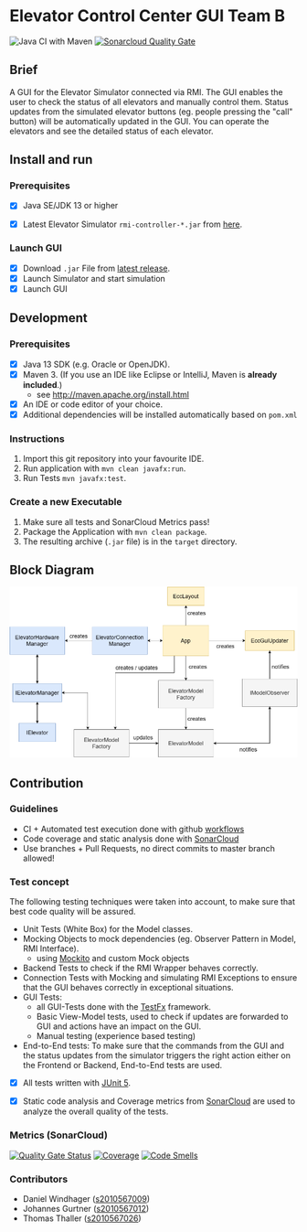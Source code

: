# Elevator Control Center GUI Team B

![Java CI with Maven](https://github.com/fhhagenberg-sqe-esd-ws21/elevator-control-center-team-b/workflows/Java%20CI%20with%20Maven/badge.svg?branch=master)
[![Sonarcloud Quality Gate](https://sonarcloud.io/api/project_badges/measure?project=fhhagenberg-sqe-esd-ws21_elevator-control-center-team-b&metric=alert_status)](https://sonarcloud.io/dashboard?id=fhhagenberg-sqe-esd-ws21_elevator-control-center-team-b)

## Brief
A GUI for the Elevator Simulator connected via RMI.
The GUI enables the user to check the status of all elevators and manually control them.
Status updates from the simulated elevator buttons (eg. people pressing the "call" button) will be automatically updated in the GUI.
You can operate the elevators and see the detailed status of each elevator.

## Install and run

### Prerequisites

- [x] Java SE/JDK 13 or higher
- [x] Latest Elevator Simulator `rmi-controller-*.jar` from [here](https://github.com/winterer/elevator/releases/latest).


### Launch GUI

- [x] Download `.jar` File from [latest release](https://github.com/fhhagenberg-sqe-esd-ws21/elevator-control-center-team-b/releases/latest).
- [x] Launch Simulator and start simulation
- [x] Launch GUI

## Development

### Prerequisites

- [x] Java 13 SDK (e.g. Oracle or OpenJDK).
- [x] Maven 3. (If you use an IDE like Eclipse or IntelliJ, Maven is **already included**.)
	- see http://maven.apache.org/install.html
- [x] An IDE or code editor of your choice.
- [x] Additional dependencies will be installed automatically based on `pom.xml`

### Instructions

1. Import this git repository into your favourite IDE.
2. Run application with `mvn clean javafx:run`.
3. Run Tests `mvn javafx:test`.

### Create a new Executable
1. Make sure all tests and SonarCloud Metrics pass!
2. Package the Application with `mvn clean package`.
3. The resulting archive (`.jar` file) is in the `target` directory.

## Block Diagram
![](figures/block_diagram.png)


## Contribution

### Guidelines
- CI + Automated test execution done with github [workflows](.github/workflows/maven.yml)
- Code coverage and static analysis done with [SonarCloud](https://sonarcloud.io/dashboard?id=fhhagenberg-sqe-esd-ws21_elevator-control-center-team-b)
- Use branches + Pull Requests, no direct commits to master branch allowed!

### Test concept
The following testing techniques were taken into account, to make sure that best code quality will be assured.
- Unit Tests (White Box) for the Model classes.
- Mocking Objects to mock dependencies (eg. Observer Pattern in Model, RMI Interface).
  - using [Mockito](https://site.mockito.org) and custom Mock objects
- Backend Tests to check if the RMI Wrapper behaves correctly.
- Connection Tests with Mocking and simulating RMI Exceptions to ensure that the GUI behaves correctly in exceptional situations.
- GUI Tests:
  - all GUI-Tests done with the [TestFx](https://github.com/TestFX/TestFX) framework.
  - Basic View-Model tests, used to check if updates are forwarded to GUI and actions have an impact on the GUI.
  - Manual testing (experience based testing)
- End-to-End tests: To make sure that the commands from the GUI and the status updates from the simulator triggers the right action either on the Frontend or Backend, End-to-End tests are used.


- [x] All tests written with [JUnit 5](https://junit.org/junit5/).
- [x] Static code analysis and Coverage metrics from [SonarCloud](https://sonarcloud.io/dashboard?id=fhhagenberg-sqe-esd-ws21_elevator-control-center-team-b) are used to analyze the overall quality of the tests.


### Metrics (SonarCloud)
[![Quality Gate Status](https://sonarcloud.io/api/project_badges/measure?project=fhhagenberg-sqe-esd-ws21_elevator-control-center-team-b&metric=alert_status)](https://sonarcloud.io/dashboard?id=fhhagenberg-sqe-esd-ws21_elevator-control-center-team-b)
[![Coverage](https://sonarcloud.io/api/project_badges/measure?project=fhhagenberg-sqe-esd-ws21_elevator-control-center-team-b&metric=coverage)](https://sonarcloud.io/dashboard?id=fhhagenberg-sqe-esd-ws21_elevator-control-center-team-b)
[![Code Smells](https://sonarcloud.io/api/project_badges/measure?project=fhhagenberg-sqe-esd-ws21_elevator-control-center-team-b&metric=code_smells)](https://sonarcloud.io/dashboard?id=fhhagenberg-sqe-esd-ws21_elevator-control-center-team-b)


### Contributors
- Daniel Windhager ([s2010567009](mailto:s2010567009@students.fh-hagenberg.at))
- Johannes Gurtner ([s2010567012](mailto:s2010567012@students.fh-hagenberg.at))
- Thomas Thaller ([s2010567026](mailto:s2010567026@students.fh-hagenberg.at))
